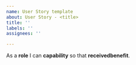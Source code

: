 ```yaml
---
name: User Story template
about: User Story - <title>
title: ''
labels: ''
assignees: ''

---
```


As a **role** I can **capability** so that **receivedbenefit**.
